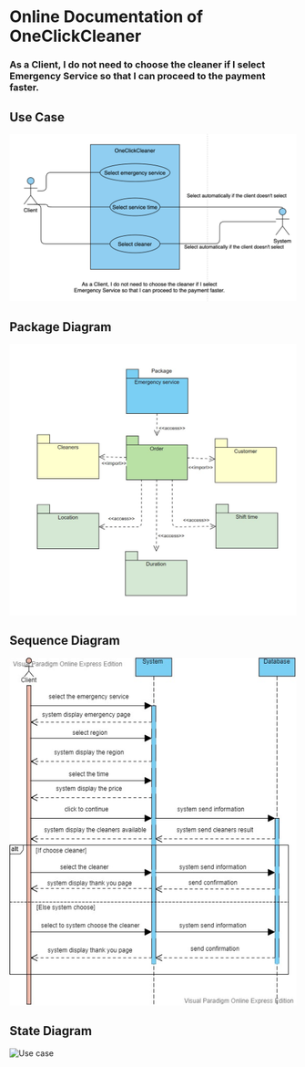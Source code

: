 # Online Documentation of OneClickCleaner

### As a Client, I do not need to choose the cleaner if I select Emergency Service so that I can proceed to the payment faster.

## Use Case


![Use case](https://github.com/Comp231-S4G5/OneClickCleaner/blob/US11/Us11.png)





## Package Diagram
![Use case](https://github.com/Comp231-S4G5/OneClickCleaner/blob/US11/Client.Emergency%20package%20diagram.JPG)


## Sequence Diagram
![Use case](https://github.com/Comp231-S4G5/OneClickCleaner/blob/US11/Client%20Emergency%20Sequence%20Diagram.jpg)

## State Diagram
![Use case](https://github.com/Comp231-S4G5/OneClickCleaner/blob/US11/StateDiagram1.jpg)

